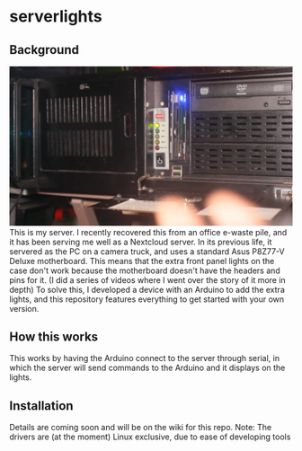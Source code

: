 # serverlights
## Background
![my server](img/cover.png)
This is my server. I recently recovered this from an office e-waste pile, and it has been serving me well as a Nextcloud server.
In its previous life, it servered as the PC on a camera truck, and uses a standard Asus P8Z77-V Deluxe motherboard. This means that the extra front panel lights on the case don't work because the motherboard doesn't have the headers and pins for it. (I did a series of videos where I went over the story of it more in depth)
To solve this, I developed a device with an Arduino to add the extra lights, and this repository features everything to get started with your own version.
## How this works
This works by having the Arduino connect to the server through serial, in which the server will send commands to the Arduino and it displays on the lights.
## Installation
Details are coming soon and will be on the wiki for this repo.
Note: The drivers are (at the moment) Linux exclusive, due to ease of developing tools